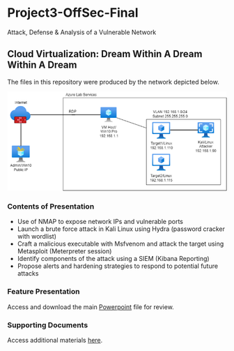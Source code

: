 # Project3-OffSec-Final
Attack, Defense &amp; Analysis of a Vulnerable Network

## Cloud Virtualization: Dream Within A Dream Within A Dream

The files in this repository were produced by the network depicted below.

![Lab Services Diagram](Diagrams/offensive_presentation.png)

### Contents of Presentation
- Use of NMAP to expose network IPs and vulnerable ports
- Launch a brute force attack in Kali Linux using Hydra (password cracker with wordlist)
- Craft a malicious executable with Msfvenom and attack the target using Metasploit (Meterpreter session)
- Identify components of the attack using a SIEM (Kibana Reporting)
- Propose alerts and hardening strategies to respond to potential future attacks

### Feature Presentation 

Access and download the main [Powerpoint]() file for review.

### Supporting Documents 

Access additional materials [here](https://github.com/isejy07/Project3-OffSec-Final/tree/main/Documentation).

